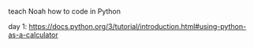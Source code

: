 teach Noah how to code in Python


day 1: 
https://docs.python.org/3/tutorial/introduction.html#using-python-as-a-calculator
